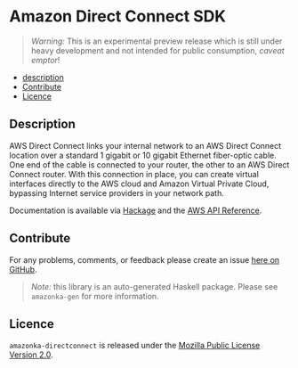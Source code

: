 # Amazon Direct Connect SDK

> _Warning:_ This is an experimental preview release which is still under heavy development and not intended for public consumption, _caveat emptor_!

* [description](#description)
* [Contribute](#contribute)
* [Licence](#licence)

## Description

AWS Direct Connect links your internal network to an AWS Direct Connect
location over a standard 1 gigabit or 10 gigabit Ethernet fiber-optic cable.
One end of the cable is connected to your router, the other to an AWS Direct
Connect router. With this connection in place, you can create virtual
interfaces directly to the AWS cloud and Amazon Virtual Private Cloud,
bypassing Internet service providers in your network path.

Documentation is available via [Hackage](http://hackage.haskell.org/package/amazonka-directconnect)
and the [AWS API Reference](http://docs.aws.amazon.com/directconnect/latest/APIReference/Welcome.html).


## Contribute

For any problems, comments, or feedback please create an issue [here on GitHub](https://github.com/brendanhay/amazonka/issues).

> _Note:_ this library is an auto-generated Haskell package. Please see `amazonka-gen` for more information.


## Licence

`amazonka-directconnect` is released under the [Mozilla Public License Version 2.0](http://www.mozilla.org/MPL/).
